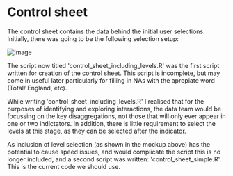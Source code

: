 # Control sheet

The control sheet contains the data behind the initial user selections.  
Initially, there was going to be the following selection setup:

![image](https://user-images.githubusercontent.com/52452377/120800419-d3aaee80-c537-11eb-8bfa-55e6f75f0974.png)
  
The script now titled 'control_sheet_including_levels.R' was the first script written for creation of the control sheet. 
This script is incomplete, but may come in useful later particularly for filling in NAs with the apropiate word (Total/ England, etc).
  
While writing 'control_sheet_including_levels.R' I realised that for the purposes of identifying and exploring interactions, the data team
would be focussing on the key disaggregations, not those that will only ever appear in one or two indictators. In addition, 
there is little requirement to select the levels at this stage, as they can be selected after the indicator. 
  
As inclusion of level selection (as shown in the mockup above) has the potential to cause speed issues, and would complicate 
the script this is no longer included, and a second script was written: 'control_sheet_simple.R'. This is the current code we should use.

 
